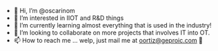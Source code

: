 - 👋 Hi, I’m @oscarinom
- 👀 I’m interested in IIOT and R&D things
- 🌱 I’m currently learning almost everything that is used in the industry!
- 💞️ I’m looking to collaborate on more projects that involves IT into OT.
- 📫 How to reach me ... welp, just mail me at oortiz@geproic.com 🤝
